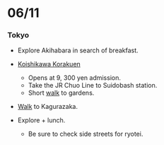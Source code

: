 # 06/11

### Tokyo

* Explore Akihabara in search of breakfast.

* [Koishikawa Korakuen](https://github.com/ags/japan-trip-2013/issues/15)
  * Opens at 9, 300 yen admission.
  * Take the JR Chuo Line to Suidobash station.
  * Short [walk](https://maps.google.com/maps?q=Suidobashi+Station+to+Koishikawa+Korakuen&ie=UTF-8&ei=EWNiUtaLKLCSiAeTyYHoDg&ved=0CAoQ_AUoAg) to gardens.

* [Walk](https://maps.google.com/maps?q=koishikawa+korakuen+to+Kagurazaka&ie=UTF-8&ei=VmRiUuqrKoufiAfTpoHYCg&ved=0CAoQ_AUoAg) to Kagurazaka.

* Explore + lunch.
  * Be sure to check side streets for ryotei.
